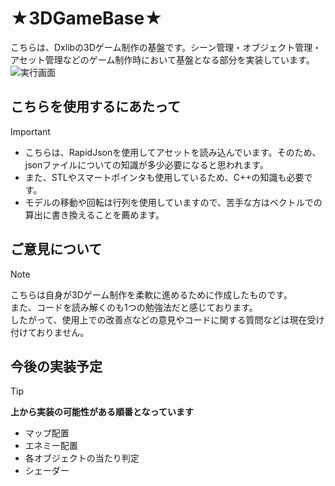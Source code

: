 ★3DGameBase★
====

こちらは、Dxlibの3Dゲーム制作の基盤です。シーン管理・オブジェクト管理・アセット管理などのゲーム制作時において基盤となる部分を実装しています。
![実行画面](https://github.com/SyuLin1167/Dxlib3DGameBase/assets/109124188/303a1432-279d-4e34-9fcf-cb0fe1da64a9)

## こちらを使用するにあたって
> [!IMPORTANT]
>+ こちらは、RapidJsonを使用してアセットを読み込んでいます。そのため、jsonファイルについての知識が多少必要になると思われます。  
>+ また、STLやスマートポインタも使用しているため、C++の知識も必要です。  
>+ モデルの移動や回転は行列を使用していますので、苦手な方はベクトルでの算出に書き換えることを薦めます。

## ご意見について
> [!NOTE]
> こちらは自身が3Dゲーム制作を柔軟に進めるために作成したものです。  
> また、コードを読み解くのも1つの勉強法だと感じております。  
> したがって、使用上での改善点などの意見やコードに関する質問などは現在受け付けておりません。

## 今後の実装予定
> [!TIP]
> **上から実装の可能性がある順番となっています**
>+ マップ配置
>+ エネミー配置
>+ 各オブジェクトの当たり判定
>+ シェーダー
